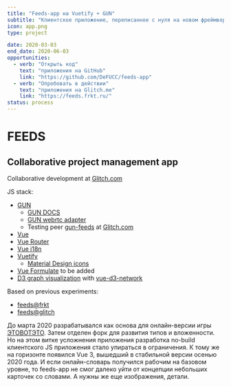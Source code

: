 ```yaml
---
title: "Feeds-app на Vuetify + GUN"
subtitle: "Клиентское приложение, переписанное с нуля на новом фреймворке и с новой базой данных"
icon: app.png
type: project

date: 2020-03-03
end_date: 2020-06-03
opportunities:
  - verb: "Открыть код"
    text: "приложения на GitHub"
    link: "https://github.com/DeFUCC/feeds-app"
  - verb: "Опробовать в действии"
    text: "приложения на Glitch.me"
    link: "https://feeds.frkt.ru/"
status: process
---
```


# FEEDS

## Collaborative project management app

Collaborative development at [Glitch.com](https://glitch.com/edit/#!/feeds-app)

JS stack:

- [GUN](https://github.com/amark/gun)
  - [GUN DOCS](https://gun.eco/docs/Introduction)
  - [GUN webrtc adapter](https://github.com/amark/gun/blob/master/lib/webrtc.js)
  - Testing peer [gun-feeds](https://gun-feeds.glitch.me/gun) at [Glitch.com](https://glitch.com/edit/#!/gun-vue)
- [Vue](https://vuejs.org/)
- [Vue Router](https://router.vuejs.org/)
- [Vue i18n](https://kazupon.github.io/vue-i18n/)
- [Vuetify](https://vuetifyjs.com/en/)
  - [Material Design icons](https://materialdesignicons.com/)
- [Vue Formulate](https://vueformulate.com/) to be added
- [D3 graph visualization](https://observablehq.com/@d3/disjoint-force-directed-graph?collection=@d3/d3-force) with [vue-d3-network](https://github.com/emiliorizzo/vue-d3-network)

Based on previous experiments:

- [feeds@frkt](https://feeds.frkt.ru/#/)
- [feeds@glitch](http://feeds.glitch.me/#/K)

До марта 2020 разрабатывался как основа для онлайн-версии игры [ЭТОВОТЭТО](../../etovoteto/app/index.md). Затем отделен форк для развития типов и вложенности. Но на этом витке усложнения приложения разработка no-build клиентского JS приложения стало упираться в ограничения. К тому же на горизонте появился Vue 3, вышедший в стабильной версии осенью 2020 года. И если онлайн-словарь получился рабочим на базовом уровне, то feeds-app не смог далеко уйти от концепции небольших карточек со словами. А нужны же еще изображения, детали.
